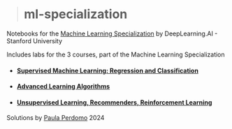 > # ml-specialization
Notebooks for the [Machine Learning Specialization](https://www.coursera.org/specializations/machine-learning-introduction) by DeepLearning.AI - Stanford University

Includes labs for the 3 courses, part of the Machine Learning Specialization 

- #### [Supervised Machine Learning: Regression and Classification](https://www.coursera.org/learn/machine-learning?specialization=machine-learning-introduction)
- #### [Advanced Learning Algorithms](https://www.coursera.org/learn/advanced-learning-algorithms?specialization=machine-learning-introduction)
- #### [Unsupervised Learning, Recommenders, Reinforcement Learning](https://www.coursera.org/learn/unsupervised-learning-recommenders-reinforcement-learning?specialization=machine-learning-introduction)

Solutions by [Paula Perdomo](https://github.com/codypape-dev/)
2024